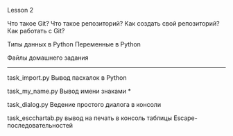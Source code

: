 Lesson 2

Что такое Git? 
Что такое репозиторий? 
Как создать свой репозиторий? 
Как работать с Git?

Типы данных в Python
Переменные в Python

Файлы домашнего задания 

---------------------------------------------------------------------

task_import.py Вывод пасхалок в Python

task_my_name.py Вывод имени знаками *

task_dialog.py Ведение простого диалога в консоли

task_escchartab.py  вывод на печать в консоль таблицы Escape-последовательностей